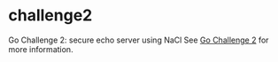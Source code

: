 # challenge2
Go Challenge 2: secure echo server using NaCl
See [Go Challenge 2](http://golang-challenge.com/go-challenge2/) for more information.
